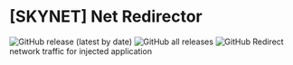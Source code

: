 # [SKYNET] Net Redirector
![GitHub release (latest by date)](https://img.shields.io/github/v/release/Hackerprod/-SKYNET-Net-Redirector?style=plastic)
![GitHub all releases](https://img.shields.io/github/downloads/Hackerprod/-SKYNET-Net-Redirector/total?style=plastic)
![GitHub](https://img.shields.io/github/issues/Hackerprod/-SKYNET-Net-Redirector)
Redirect network traffic for injected application

